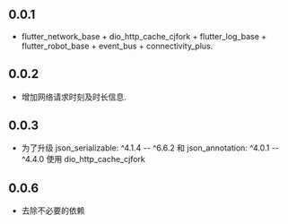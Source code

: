 ## 0.0.1

* flutter_network_base + dio_http_cache_cjfork + flutter_log_base + flutter_robot_base + event_bus + connectivity_plus.

## 0.0.2

* 增加网络请求时刻及时长信息.


## 0.0.3

* 为了升级 json_serializable: ^4.1.4 -- ^6.6.2 和 json_annotation: ^4.0.1 --^4.4.0 使用 dio_http_cache_cjfork


## 0.0.6

* 去除不必要的依赖